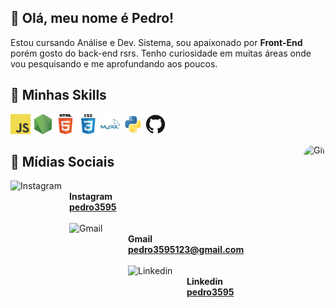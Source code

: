## 🦊 Olá, meu nome é <strong>Pedro!</strong>
<p align="left" font-family = "Bebas Neue", "sans-serif";> 
Estou cursando Análise e Dev. Sistema, sou apaixonado por <strong> Front-End </strong> porém gosto do back-end rsrs. Tenho curiosidade em muitas áreas onde vou pesquisando e me aprofundando aos poucos. 
</p>

## 🚀 Minhas Skills
 <!-- Icons -->
<code><img height="32" src="https://raw.githubusercontent.com/github/explore/80688e429a7d4ef2fca1e82350fe8e3517d3494d/topics/javascript/javascript.png" alt="Javascript"/></code>
<code><img height="32" src="https://raw.githubusercontent.com/github/explore/80688e429a7d4ef2fca1e82350fe8e3517d3494d/topics/nodejs/nodejs.png" alt="Nodejs"/></code>
<code><img height="32" src="https://raw.githubusercontent.com/github/explore/80688e429a7d4ef2fca1e82350fe8e3517d3494d/topics/html/html.png" alt="HTML5"/></code>
<code><img height="32" src="https://raw.githubusercontent.com/github/explore/80688e429a7d4ef2fca1e82350fe8e3517d3494d/topics/css/css.png" alt="CSS"/></code>
<code><img height="32" src="https://github.com/devicons/devicon/blob/master/icons/mysql/mysql-plain-wordmark.svg" alt="MySQL"/></code>
<code><img height="32" src="https://github.com/devicons/devicon/blob/master/icons/python/python-original.svg" alt="Pyton"/></code>
<code><img height="32" src="https://github.com/devicons/devicon/blob/master/icons/github/github-original.svg" alt="Github"/></code>

<!-- GIF -->
  <img align="right" alt="Gif" height="200" style="border-radius:150px;"     src="https://media.discordapp.net/attachments/293481743804006400/1084250407955603476/animacao.gif">
</div>

## 🤳 Mídias Sociais

<!-- Redes Sociais -->
  <!-- Instagram -->
  [<img align="left" height="94px" width="94px" alt="Instagram" src="https://cdn.discordapp.com/attachments/813883317539569675/1113606792862248970/instagram.png"/>](https://www.instagram.com/__pedro3595_/)
  <br/>
  **Instagram**\
  [**pedro3595**](https://www.instagram.com/__pedro3595_/) 
  <br/>
  <br/>
  [<img align="left" height="94px" width="94px" alt="Gmail" src="https://cdn.discordapp.com/attachments/813883317539569675/1113605618050285629/gmail.png"/>](mailto:pedro3595123@gmail.com)
    <br/>
    **Gmail**\
    [**pedro3595123@gmail.com**](mailto:pedro3595123@gmail.com) 
    <br/>
    <br/>
  [<img align="left" height="94px" width="94px" alt="Linkedin" src="https://cdn.discordapp.com/attachments/813883317539569675/1113606793101332582/linkedin.png"/>](https://www.linkedin.com/in/pedro3595/)
    <br/>
    **Linkedin**\
    [**pedro3595**](https://www.linkedin.com/in/pedro3595/) 
    <br/>
    <br/>
    
<!-- <div>
  ![Snake animation](https://github.com/pedro3595/pedro3595/blob/output/github-contribution-grid-snake.svg)
</div> -->
